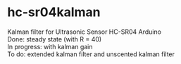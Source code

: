 # hc-sr04kalman  
Kalman filter for Ultrasonic Sensor HC-SR04 Arduino  
Done: steady state (with R = 40)  
In progress: with kalman gain  
To do: extended kalman filter and unscented kalman filter
